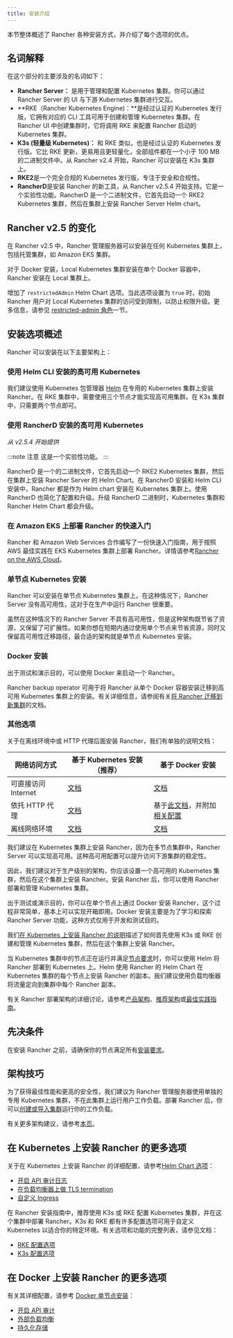 ```yaml
---
title: 安装介绍
---
```


本节整体概述了 Rancher 各种安装方式，并介绍了每个选项的优点。

## 名词解释

在这个部分的主要涉及的名词如下：

- **Rancher Server：** 是用于管理和配置 Kubernetes 集群。你可以通过 Rancher Server 的 UI 与下游 Kubernetes 集群进行交互。
- **RKE（Rancher Kubernetes Engine)：**是经过认证的 Kubernetes 发行版，它拥有对应的 CLI 工具可用于创建和管理 Kubernetes 集群。在 Rancher UI 中创建集群时，它将调用 RKE 来配置 Rancher 启动的 Kubernetes 集群。
- **K3s (轻量级 Kubernetes)：** 和 RKE 类似，也是经过认证的 Kubernetes 发行版。它比 RKE 更新，更易用且更轻量化，全部组件都在一个小于 100 MB 的二进制文件中。从 Rancher v2.4 开始，Rancher 可以安装在 K3s 集群上。
- **RKE2**是一个完全合规的 Kubernetes 发行版，专注于安全和合规性。
- **RancherD**是安装 Rancher 的新工具，从 Rancher v2.5.4 开始支持。它是一个实验性功能。RancherD 是一个二进制文件，它首先启动一个 RKE2 Kubernetes 集群，然后在集群上安装 Rancher Server Helm chart。

## Rancher v2.5 的变化

在 Rancher v2.5 中，Rancher 管理服务器可以安装在任何 Kubernetes 集群上，包括托管集群，如 Amazon EKS 集群。

对于 Docker 安装，Local Kubernetes 集群安装在单个 Docker 容器中，Rancher 安装在 Local 集群上。

增加了 `restrictedAdmin` Helm Chart 选项。当此选项设置为 `true` 时，初始 Rancher 用户对 Local Kubernetes 集群的访问受到限制，以防止权限升级。更多信息，请参见 [restricted-admin 角色](/docs/rancher2.5/admin-settings/rbac/global-permissions/)一节。

## 安装选项概述

Rancher 可以安装在以下主要架构上：

### 使用 Helm CLI 安装的高可用 Kubernetes

我们建议使用 Kubernetes 包管理器 [Helm](/docs/rancher2.5/overview/concepts/) 在专用的 Kubernetes 集群上安装 Rancher。在 RKE 集群中，需要使用三个节点才能实现高可用集群。在 K3s 集群中，只需要两个节点即可。

### 使用 RancherD 安装的高可用 Kubernetes

_从 v2.5.4 开始提供_

:::note 注意
这是一个实验性功能。
:::

RancherD 是一个的二进制文件，它首先启动一个 RKE2 Kubernetes 集群，然后在集群上安装 Rancher Server 的 Helm Chart。在 RancherD 安装和 Helm CLI 安装中，Rancher 都是作为 Helm chart 安装在 Kubernetes 集群上。使用 RancherD 也简化了配置和升级。升级 RancherD 二进制时，Kubernetes 集群和 Rancher Helm Chart 都会升级。

### 在 Amazon EKS 上部署 Rancher 的快速入门

Rancher 和 Amazon Web Services 合作编写了一份快速入门指南，用于按照 AWS 最佳实践在 EKS Kubernetes 集群上部署 Rancher。详情请参考[Rancher on the AWS Cloud](https://aws-quickstart.github.io/quickstart-eks-rancher/)。

### 单节点 Kubernetes 安装

Rancher 可以安装在单节点 Kubernetes 集群上。在这种情况下，Rancher Server 没有高可用性，这对于在生产中运行 Rancher 很重要。

虽然在这种情况下的 Rancher Server 不具有高可用性，但是这种架构既节省了资源，又保留了可扩展性。如果你想在短期内通过使用单个节点来节省资源，同时又保留高可用性迁移路径，最合适的架构就是单节点 Kubernetes 安装。

### Docker 安装

出于测试和演示目的，可以使用 Docker 来启动一个 Rancher。

Rancher backup operator 可用于将 Rancher 从单个 Docker 容器安装迁移到高可用 Kubernetes 集群上的安装。有关详细信息，请参阅有关[将 Rancher 迁移到新集群](/docs/rancher2.5/backups/migrating-rancher/)的文档。

### 其他选项

关于在离线环境中或 HTTP 代理后面安装 Rancher，我们有单独的说明文档：

| 网络访问方式        | 基于 Kubernetes 安装（推荐）                                                         | 基于 Docker 安装                                                                                                                                                                                             |
| ------------------- | ------------------------------------------------------------------------------------ | ------------------------------------------------------------------------------------------------------------------------------------------------------------------------------------------------------------ |
| 可直接访问 Internet | [文档](/docs/rancher2.5/installation/install-rancher-on-k8s/)                  | [文档](/docs/rancher2.5/installation/other-installation-methods/single-node-docker/)                                                                                                                   |
| 依托 HTTP 代理      | [文档](/docs/rancher2.5/installation/other-installation-methods/behind-proxy/) | 基于[此文档](/docs/rancher2.5/installation/other-installation-methods/single-node-docker/)，并附加[相关配置](/docs/rancher2.5/installation/other-installation-methods/single-node-docker/proxy/) |
| 离线网络环境        | [文档](/docs/rancher2.5/installation/other-installation-methods/air-gap/)      | [文档](/docs/rancher2.5/installation/other-installation-methods/air-gap/)                                                                                                                              |

我们建议在 Kubernetes 集群上安装 Rancher，因为在多节点集群中，Rancher Server 可以实现高可用。这种高可用配置可以提升访问下游集群的稳定性。

因此，我们建议对于生产级别的架构，你应该设置一个高可用的 Kubernetes 集群，然后在这个集群上安装 Rancher。安装 Rancher 后，你可以使用 Rancher 部署和管理 Kubernetes 集群。

出于测试或演示目的，你可以在单个节点上通过 Docker 安装 Rancher，这个过程非常简单，基本上可以实现开箱即用。Docker 安装主要是为了学习和探索 Rancher Server 功能，这种方式仅用于开发和测试目的。

我们[在 Kubernetes 上安装 Rancher 的说明](/docs/rancher2.5/installation/install-rancher-on-k8s/)描述了如何首先使用 K3s 或 RKE 创建和管理 Kubernetes 集群，然后在这个集群上安装 Rancher。

当 Kubernetes 集群中的节点正在运行并满足[节点要求](/docs/rancher2.5/installation/requirements/)时，你可以使用 Helm 将 Rancher 部署到 Kubernetes 上。Helm 使用 Rancher 的 Helm Chart 在 Kubernetes 集群的每个节点上安装 Rancher 的副本。我们建议使用负载均衡器将流量定向到集群中每个 Rancher 副本。

有关 Rancher 部署架构的详细讨论，请参考[产品架构](/docs/rancher2.5/overview/architecture/)、[推荐架构](/docs/rancher2.5/overview/architecture-recommendations/)或[最佳实践指南](/docs/rancher2.5/best-practices/rancher-server/deployment-types/)。

## 先决条件

在安装 Rancher 之前，请确保你的节点满足所有[安装要求](/docs/rancher2.5/installation/requirements/)。

## 架构技巧

为了获得最佳性能和更高的安全性，我们建议为 Rancher 管理服务器使用单独的专用 Kubernetes 集群，不在此集群上运行用户工作负载。部署 Rancher 后，你可以[创建或导入集群](/docs/rancher2.5/cluster-provisioning/)运行你的工作负载。

有关更多架构建议，请参考[本页](/docs/rancher2.5/overview/architecture-recommendations/)。

## 在 Kubernetes 上安装 Rancher 的更多选项

关于在 Kubernetes 上安装 Rancher 的详细配置，请参考[Helm Chart 选项](/docs/rancher2.5/installation/resources/chart-options/)：

- [开启 API 审计日志](/docs/rancher2.5/installation/install-rancher-on-k8s/chart-options/#api-审计日志)
- [在负载均衡器上做 TLS termination](/docs/rancher2.5/installation/install-rancher-on-k8s/chart-options/#外部-tls-termination)
- [自定义 Ingress](/docs/rancher2.5/installation/install-rancher-on-k8s/chart-options/#自定义您的-ingress)

在 Rancher 安装指南中，推荐使用 K3s 或 RKE 配置 Kubernetes 集群，并在这个集群中部署 Rancher。K3s 和 RKE 都有许多配置选项可用于自定义 Kubernetes 以适合你的特定环境。有关选项和功能的完整列表，请参见文档：

- [RKE 配置选项](/docs/rke/config-options/)
- [K3s 配置选项](/docs/k3s/installation/install-options/)

## 在 Docker 上安装 Rancher 的更多选项

有关其详细配置，请参考 [Docker 单节点安装](/docs/rancher2.5/installation/other-installation-methods/single-node-docker/)：

- [开启 API 审计](/docs/rancher2.5/installation/other-installation-methods/single-node-docker/advanced/#api-审计日志)
- [外部负载均衡](/docs/rancher2.5/installation/resources/advanced/single-node-install-external-lb/)
- [持久化存储](/docs/rancher2.5/installation/other-installation-methods/single-node-docker/advanced/#持久化数据)
